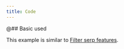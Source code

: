 ```yaml
---
title: Code
---
```


@## Basic used

This example is similar to [Filter serp features](/filter-group/filter-serp-features/filter-serp-features-code/#a58033).
